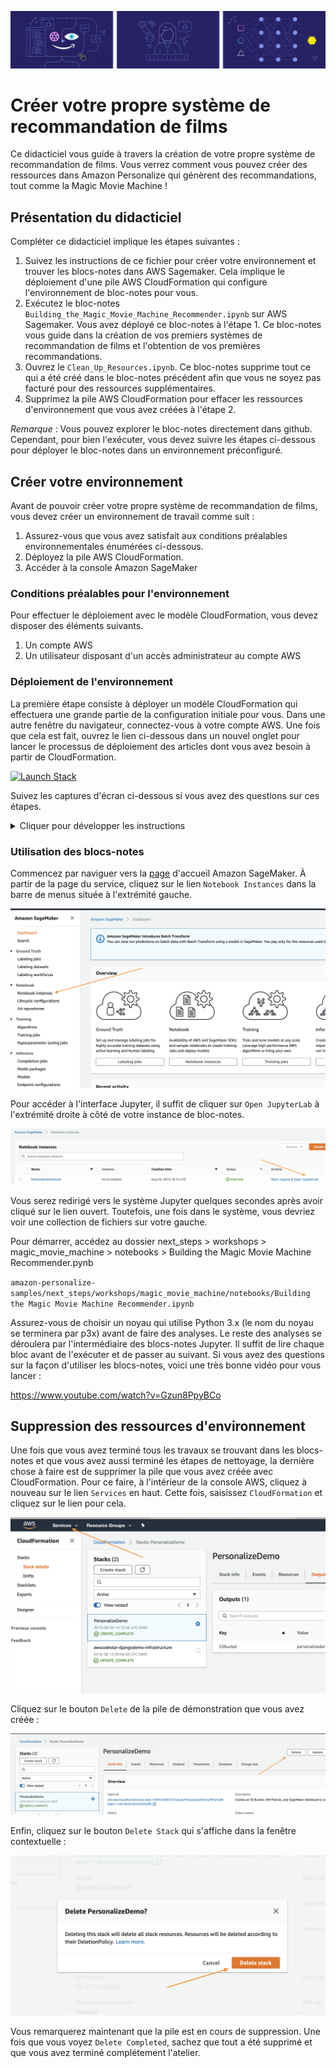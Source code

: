 ![banner](static/imgs/MagicMovieMachine_banner.png)
# Créer votre propre système de recommandation de films
Ce didacticiel vous guide à travers la création de votre propre système de recommandation de films.
Vous verrez comment vous pouvez créer des ressources dans Amazon Personalize qui génèrent des recommandations, tout comme la Magic Movie Machine !

## Présentation du didacticiel
Compléter ce didacticiel implique les étapes suivantes :

1. Suivez les instructions de ce fichier pour créer votre environnement et trouver les blocs-notes dans AWS Sagemaker. Cela implique le déploiement d'une pile AWS CloudFormation qui configure l'environnement de bloc-notes pour vous.
2. Exécutez le bloc-notes `Building_the_Magic_Movie_Machine_Recommender.ipynb` sur AWS Sagemaker. Vous avez déployé ce bloc-notes à l'étape 1. Ce bloc-notes vous guide dans la création de vos premiers systèmes de recommandation de films et l'obtention de vos premières recommandations.
3. Ouvrez le `Clean_Up_Resources.ipynb`. Ce bloc-notes supprime tout ce qui a été créé dans le bloc-notes précédent afin que vous ne soyez pas facturé pour des ressources supplémentaires.
4. Supprimez la pile AWS CloudFormation pour effacer les ressources d'environnement que vous avez créées à l'étape 2.

*Remarque* : Vous pouvez explorer le bloc-notes directement dans github. Cependant, pour bien l'exécuter, vous devez suivre les étapes ci-dessous pour déployer le bloc-notes dans un environnement préconfiguré.

## Créer votre environnement 
Avant de pouvoir créer votre propre système de recommandation de films, vous devez créer un environnement de travail comme suit :

1. Assurez-vous que vous avez satisfait aux conditions préalables environnementales énumérées ci-dessous.
2. Déployez la pile AWS CloudFormation.
3. Accéder à la console Amazon SageMaker

### Conditions préalables pour l'environnement

Pour effectuer le déploiement avec le modèle CloudFormation, vous devez disposer des éléments suivants.

1. Un compte AWS
2. Un utilisateur disposant d'un accès administrateur au compte AWS

### Déploiement de l'environnement

La première étape consiste à déployer un modèle CloudFormation qui effectuera une grande partie de la configuration initiale pour vous. Dans une autre fenêtre du navigateur, connectez-vous à votre compte AWS. Une fois que cela est fait, ouvrez le lien ci-dessous dans un nouvel onglet pour lancer le processus de déploiement des articles dont vous avez besoin à partir de CloudFormation.

[![Launch Stack](https://s3.amazonaws.com/cloudformation-examples/cloudformation-launch-stack.png)](https://console.aws.amazon.com/cloudformation/home#/stacks/new?stackName=PersonalizeDemo&templateURL=https://amazon-personalize-github-samples.s3.amazonaws.com/PersonalizeDemo.yaml)

Suivez les captures d'écran ci-dessous si vous avez des questions sur ces étapes.

<details>
  <summary>Cliquer pour développer les instructions</summary>
  
### En utilisant l'assistant AWS CloudFormation,

commencez par cliquer sur « Suivant » en bas comme indiqué :

![StackWizard](static/imgs/img1.png)Sur la page suivante, vous devez fournir un nom de compartiment S3 unique pour votre stockage de fichiers. Il est recommandé d'ajouter simplement votre prénom et votre nom de famille à la fin de l'option par défaut comme indiqué ci-dessous. Après cette mise à jour, cliquez à nouveau sur « Suivant ».

![StackWizard2](static/imgs/img3.png)Cette page étant un peu plus longue, faites-la défiler jusqu'en bas pour cliquer sur « Suivant ».

![StackWizard3](static/imgs/img4.png)Faites défiler à nouveau jusqu'en bas, cochez la case pour permettre au modèle de créer de nouvelles ressources IAM, puis cliquez sur « Créer une pile ».

![StackWizard4](static/imgs/img5.png)Pendant quelques minutes, CloudFormation créera les ressources décrites ci-dessus en votre nom ; ce processus ressemblera à ceci pendant le provisionnement :

![StackWizard5](static/imgs/img6.png)Une fois terminé, vous verrez un texte vert comme ci-dessous indiquant que le travail est achevé :

![StackWizard5](static/imgs/img7.png)Maintenant que vous avez créé votre environnement, vous devez enregistrer le nom de votre compartiment S3 pour une utilisation future. Pour le trouver, cliquez sur l'onglet « Résultats » et recherchez la ressource « S3Bucket ». Une fois que vous l'avez trouvée, copiez-la et collez-la dans un fichier texte pour le moment.


</details>


### Utilisation des blocs-notes

Commencez par naviguer vers la [page](https://console.aws.amazon.com/sagemaker/home) d'accueil Amazon SageMaker. À partir de la page du service, cliquez sur le lien `Notebook Instances` dans la barre de menus située à l'extrémité gauche.

![StackWizard5](static/imgs/img10.png)

Pour accéder à l'interface Jupyter, il suffit de cliquer sur `Open JupyterLab` à l'extrémité droite à côté de votre instance de bloc-notes.

![StackWizard5](static/imgs/img11.png)

Vous serez redirigé vers le système Jupyter quelques secondes après avoir cliqué sur le lien ouvert. Toutefois, une fois dans le système, vous devriez voir une collection de fichiers sur votre gauche.

Pour démarrer, accédez au dossier next_steps > workshops > magic_movie_machine > notebooks > Building the Magic Movie Machine Recommender.pynb

`amazon-personalize-samples/next_steps/workshops/magic_movie_machine/notebooks/Building the Magic Movie Machine Recommender.ipynb`


Assurez-vous de choisir un noyau qui utilise Python 3.x (le nom du noyau se terminera par p3x) avant de faire des analyses. Le reste des analyses se déroulera par l'intermédiaire des blocs-notes Jupyter. Il suffit de lire chaque bloc avant de l'exécuter et de passer au suivant. Si vous avez des questions sur la façon d'utiliser les blocs-notes, voici une très bonne vidéo pour vous lancer :

https://www.youtube.com/watch?v=Gzun8PpyBCo

## Suppression des ressources d'environnement

Une fois que vous avez terminé tous les travaux se trouvant dans les blocs-notes et que vous avez aussi terminé les étapes de nettoyage, la dernière chose à faire est de supprimer la pile que vous avez créée avec CloudFormation. Pour ce faire, à l'intérieur de la console AWS, cliquez à nouveau sur le lien `Services` en haut. Cette fois, saisissez `CloudFormation` et cliquez sur le lien pour cela.

![StackWizard5](static/imgs/img9.png)

Cliquez sur le bouton `Delete` de la pile de démonstration que vous avez créée :

![StackWizard5](static/imgs/img13.png)

Enfin, cliquez sur le bouton `Delete Stack` qui s'affiche dans la fenêtre contextuelle :

![StackWizard5](static/imgs/img14.png)

Vous remarquerez maintenant que la pile est en cours de suppression. Une fois que vous voyez `Delete Completed`, sachez que tout a été supprimé et que vous avez terminé complétement l'atelier.


